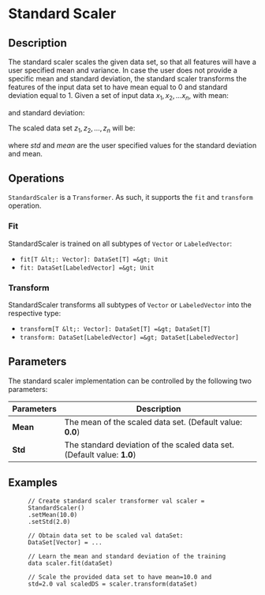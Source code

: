  $$ \newcommand{\R}{\mathbb{R}} \newcommand{\E}{\mathbb{E}} \newcommand{\x}{\mathbf{x}} \newcommand{\y}{\mathbf{y}} \newcommand{\wv}{\mathbf{w}} \newcommand{\av}{\mathbf{\alpha}} \newcommand{\bv}{\mathbf{b}} \newcommand{\N}{\mathbb{N}} \newcommand{\id}{\mathbf{I}} \newcommand{\ind}{\mathbf{1}} \newcommand{\0}{\mathbf{0}} \newcommand{\unit}{\mathbf{e}} \newcommand{\one}{\mathbf{1}} \newcommand{\zero}{\mathbf{0}} \newcommand\rfrac[2]{^{#1}\!/_{#2}} \newcommand{\norm}[1]{\left\lVert#1\right\rVert} $$

# Standard Scaler

## Description

The standard scaler scales the given data set, so that all features will have a user specified mean and variance. In case the user does not provide a specific mean and standard deviation, the standard scaler transforms the features of the input data set to have mean equal to 0 and standard deviation equal to 1. Given a set of input data $x_1, x_2,… x_n$, with mean:

and standard deviation:

The scaled data set $z_1, z_2,…,z_n$ will be:

where $\textit{std}$ and $\textit{mean}$ are the user specified values for the standard deviation and mean.

## Operations

`StandardScaler` is a `Transformer`. As such, it supports the `fit` and `transform` operation.

### Fit

StandardScaler is trained on all subtypes of `Vector` or `LabeledVector`:

*   `fit[T &lt;: Vector]: DataSet[T] =&gt; Unit`
*   `fit: DataSet[LabeledVector] =&gt; Unit`

### Transform

StandardScaler transforms all subtypes of `Vector` or `LabeledVector` into the respective type:

*   `transform[T &lt;: Vector]: DataSet[T] =&gt; DataSet[T]`
*   `transform: DataSet[LabeledVector] =&gt; DataSet[LabeledVector]`

## Parameters

The standard scaler implementation can be controlled by the following two parameters:

| Parameters | Description |
| --- | --- |
| **Mean** | The mean of the scaled data set. (Default value: **0.0**) |
| **Std** | The standard deviation of the scaled data set. (Default value: **1.0**) |

## Examples

<figure class="highlight">

```
// Create standard scaler transformer val scaler = StandardScaler()
.setMean(10.0)
.setStd(2.0)

// Obtain data set to be scaled val dataSet: DataSet[Vector] = ...

// Learn the mean and standard deviation of the training data scaler.fit(dataSet)

// Scale the provided data set to have mean=10.0 and std=2.0 val scaledDS = scaler.transform(dataSet)
```

</figure>

